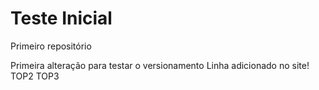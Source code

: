 # Teste Inicial
Primeiro repositório 

Primeira alteração para testar o versionamento
Linha adicionado no site!
TOP2
TOP3